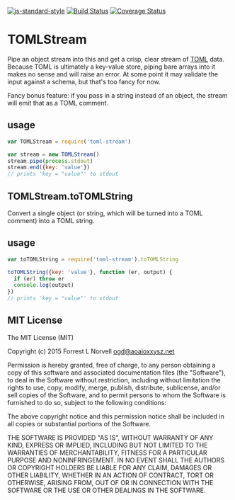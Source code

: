 [![js-standard-style](https://img.shields.io/badge/code%20style-standard-brightgreen.svg?style=flat-square)](https://github.com/feross/standard)
[![Build Status](https://travis-ci.org/othiym23/toml-stream.svg)](https://travis-ci.org/othiym23/toml-stream)
[![Coverage Status](https://coveralls.io/repos/othiym23/toml-stream/badge.svg?branch=master)](https://coveralls.io/r/othiym23/toml-stream?branch=master)

# TOMLStream

Pipe an object stream into this and get a crisp, clear stream of
[TOML](https://github.com/toml-lang/toml) data. Because TOML is ultimately a
key-value store, piping bare arrays into it makes no sense and will raise an
error. At some point it may validate the input against a schema, but that's too
fancy for now.

Fancy bonus feature: if you pass in a string instead of an object, the stream
will emit that as a TOML comment.

## usage

```javascript
var TOMLStream = require('toml-stream')

var stream = new TOMLStream()
stream.pipe(process.stdout)
stream.end({key: 'value'})
// prints 'key = "value"' to stdout
```

## TOMLStream.toTOMLString

Convert a single object (or string, which will be turned into a TOML comment)
into a TOML string.

## usage

```javascript
var toTOMLString = require('toml-stream').toTOMLString

toTOMLString({key: 'value'}, function (er, output) {
  if (er) throw er
  console.log(output)
})
// prints 'key = "value"' to stdout
```

## MIT License

The MIT License (MIT)

Copyright (c) 2015 Forrest L Norvell <ogd@aoaioxxysz.net>

Permission is hereby granted, free of charge, to any person obtaining a copy of
this software and associated documentation files (the "Software"), to deal in
the Software without restriction, including without limitation the rights to
use, copy, modify, merge, publish, distribute, sublicense, and/or sell copies
of the Software, and to permit persons to whom the Software is furnished to do
so, subject to the following conditions:

The above copyright notice and this permission notice shall be included in all
copies or substantial portions of the Software.

THE SOFTWARE IS PROVIDED "AS IS", WITHOUT WARRANTY OF ANY KIND, EXPRESS OR
IMPLIED, INCLUDING BUT NOT LIMITED TO THE WARRANTIES OF MERCHANTABILITY,
FITNESS FOR A PARTICULAR PURPOSE AND NONINFRINGEMENT. IN NO EVENT SHALL THE
AUTHORS OR COPYRIGHT HOLDERS BE LIABLE FOR ANY CLAIM, DAMAGES OR OTHER
LIABILITY, WHETHER IN AN ACTION OF CONTRACT, TORT OR OTHERWISE, ARISING FROM,
OUT OF OR IN CONNECTION WITH THE SOFTWARE OR THE USE OR OTHER DEALINGS IN THE
SOFTWARE.
